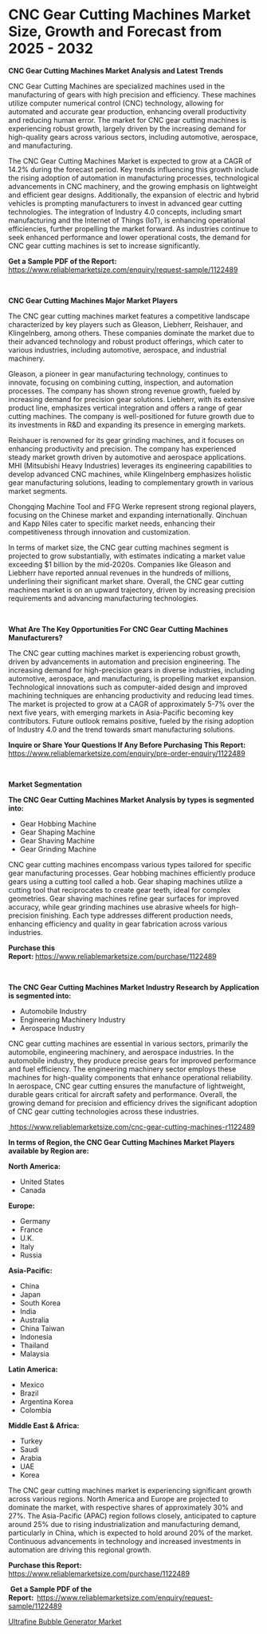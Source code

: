 <p><h1>CNC Gear Cutting Machines Market Size, Growth and Forecast from 2025 - 2032</h1></p><p><strong>CNC Gear Cutting Machines Market Analysis and Latest Trends</strong></p>
<p><p>CNC Gear Cutting Machines are specialized machines used in the manufacturing of gears with high precision and efficiency. These machines utilize computer numerical control (CNC) technology, allowing for automated and accurate gear production, enhancing overall productivity and reducing human error. The market for CNC gear cutting machines is experiencing robust growth, largely driven by the increasing demand for high-quality gears across various sectors, including automotive, aerospace, and manufacturing.</p><p>The CNC Gear Cutting Machines Market is expected to grow at a CAGR of 14.2% during the forecast period. Key trends influencing this growth include the rising adoption of automation in manufacturing processes, technological advancements in CNC machinery, and the growing emphasis on lightweight and efficient gear designs. Additionally, the expansion of electric and hybrid vehicles is prompting manufacturers to invest in advanced gear cutting technologies. The integration of Industry 4.0 concepts, including smart manufacturing and the Internet of Things (IoT), is enhancing operational efficiencies, further propelling the market forward. As industries continue to seek enhanced performance and lower operational costs, the demand for CNC gear cutting machines is set to increase significantly.</p></p>
<p><strong>Get a Sample PDF of the Report:&nbsp;</strong> <a href="https://www.reliablemarketsize.com/enquiry/request-sample/1122489?utm_campaign=2575&utm_medium=2&utm_source=Github&utm_content=ia&utm_term=22022025&utm_id=cnc-gear-cutting-machines">https://www.reliablemarketsize.com/enquiry/request-sample/1122489</a></p>
<p>&nbsp;</p>
<p><strong>CNC Gear Cutting Machines Major Market Players</strong></p>
<p><p>The CNC gear cutting machines market features a competitive landscape characterized by key players such as Gleason, Liebherr, Reishauer, and Klingelnberg, among others. These companies dominate the market due to their advanced technology and robust product offerings, which cater to various industries, including automotive, aerospace, and industrial machinery.</p><p>Gleason, a pioneer in gear manufacturing technology, continues to innovate, focusing on combining cutting, inspection, and automation processes. The company has shown strong revenue growth, fueled by increasing demand for precision gear solutions. Liebherr, with its extensive product line, emphasizes vertical integration and offers a range of gear cutting machines. The company is well-positioned for future growth due to its investments in R&D and expanding its presence in emerging markets.</p><p>Reishauer is renowned for its gear grinding machines, and it focuses on enhancing productivity and precision. The company has experienced steady market growth driven by automotive and aerospace applications. MHI (Mitsubishi Heavy Industries) leverages its engineering capabilities to develop advanced CNC machines, while Klingelnberg emphasizes holistic gear manufacturing solutions, leading to complementary growth in various market segments.</p><p>Chongqing Machine Tool and FFG Werke represent strong regional players, focusing on the Chinese market and expanding internationally. Qinchuan and Kapp Niles cater to specific market needs, enhancing their competitiveness through innovation and customization.</p><p>In terms of market size, the CNC gear cutting machines segment is projected to grow substantially, with estimates indicating a market value exceeding $1 billion by the mid-2020s. Companies like Gleason and Liebherr have reported annual revenues in the hundreds of millions, underlining their significant market share. Overall, the CNC gear cutting machines market is on an upward trajectory, driven by increasing precision requirements and advancing manufacturing technologies.</p></p>
<p>&nbsp;</p>
<p><strong>What Are The Key Opportunities For CNC Gear Cutting Machines Manufacturers?</strong></p>
<p><p>The CNC gear cutting machines market is experiencing robust growth, driven by advancements in automation and precision engineering. The increasing demand for high-precision gears in diverse industries, including automotive, aerospace, and manufacturing, is propelling market expansion. Technological innovations such as computer-aided design and improved machining techniques are enhancing productivity and reducing lead times. The market is projected to grow at a CAGR of approximately 5-7% over the next five years, with emerging markets in Asia-Pacific becoming key contributors. Future outlook remains positive, fueled by the rising adoption of Industry 4.0 and the trend towards smart manufacturing solutions.</p></p>
<p><strong>Inquire or Share Your Questions If Any Before Purchasing This Report:</strong> <a href="https://www.reliablemarketsize.com/enquiry/pre-order-enquiry/1122489?utm_campaign=2575&utm_medium=2&utm_source=Github&utm_content=ia&utm_term=22022025&utm_id=cnc-gear-cutting-machines">https://www.reliablemarketsize.com/enquiry/pre-order-enquiry/1122489</a></p>
<p>&nbsp;</p>
<p><strong>Market Segmentation</strong></p>
<p><strong>The CNC Gear Cutting Machines Market Analysis by types is segmented into:</strong></p>
<p><ul><li>Gear Hobbing Machine</li><li>Gear Shaping Machine</li><li>Gear Shaving Machine</li><li>Gear Grinding Machine</li></ul></p>
<p><p>CNC gear cutting machines encompass various types tailored for specific gear manufacturing processes. Gear hobbing machines efficiently produce gears using a cutting tool called a hob. Gear shaping machines utilize a cutting tool that reciprocates to create gear teeth, ideal for complex geometries. Gear shaving machines refine gear surfaces for improved accuracy, while gear grinding machines use abrasive wheels for high-precision finishing. Each type addresses different production needs, enhancing efficiency and quality in gear fabrication across various industries.</p></p>
<p><strong>Purchase this Report:&nbsp;</strong><a href="https://www.reliablemarketsize.com/purchase/1122489?utm_campaign=2575&utm_medium=2&utm_source=Github&utm_content=ia&utm_term=22022025&utm_id=cnc-gear-cutting-machines">https://www.reliablemarketsize.com/purchase/1122489</a></p>
<p>&nbsp;</p>
<p><strong>The CNC Gear Cutting Machines Market Industry Research by Application is segmented into:</strong></p>
<p><ul><li>Automobile Industry</li><li>Engineering Machinery Industry</li><li>Aerospace Industry</li></ul></p>
<p><p>CNC gear cutting machines are essential in various sectors, primarily the automobile, engineering machinery, and aerospace industries. In the automobile industry, they produce precise gears for improved performance and fuel efficiency. The engineering machinery sector employs these machines for high-quality components that enhance operational reliability. In aerospace, CNC gear cutting ensures the manufacture of lightweight, durable gears critical for aircraft safety and performance. Overall, the growing demand for precision and efficiency drives the significant adoption of CNC gear cutting technologies across these industries.</p></p>
<p><a href="https://www.reliablemarketsize.com/cnc-gear-cutting-machines-r1122489?utm_campaign=2575&utm_medium=2&utm_source=Github&utm_content=ia&utm_term=22022025&utm_id=cnc-gear-cutting-machines">&nbsp;https://www.reliablemarketsize.com/cnc-gear-cutting-machines-r1122489</a></p>
<p><strong>In terms of Region, the CNC Gear Cutting Machines Market Players available by Region are:</strong></p>
<p>
    <p> <strong> North America: </strong>
        <ul>
            <li>United States</li>
            <li>Canada</li>
        </ul>
        </p> 
    <p> <strong> Europe: </strong>
        <ul>
            <li>Germany</li>
            <li>France</li>
            <li>U.K.</li>
            <li>Italy</li>
            <li>Russia</li>
        </ul>
        </p> 
    <p> <strong> Asia-Pacific: </strong>
        <ul>
            <li>China</li>
            <li>Japan</li>
            <li>South Korea</li>
            <li>India</li>
            <li>Australia</li>
            <li>China Taiwan</li>
            <li>Indonesia</li>
            <li>Thailand</li>
            <li>Malaysia</li>
        </ul>
        </p> 
    <p> <strong> Latin America: </strong>
        <ul>
            <li>Mexico</li>
            <li>Brazil</li>
            <li>Argentina Korea</li>
            <li>Colombia</li>
        </ul>
        </p> 
    <p> <strong> Middle East & Africa: </strong>
        <ul>
            <li>Turkey</li>
            <li>Saudi</li>
            <li>Arabia</li>
            <li>UAE</li>
            <li>Korea</li>
        </ul>
    </p>
    </p>
<p><p>The CNC gear cutting machines market is experiencing significant growth across various regions. North America and Europe are projected to dominate the market, with respective shares of approximately 30% and 27%. The Asia-Pacific (APAC) region follows closely, anticipated to capture around 25% due to rising industrialization and manufacturing demand, particularly in China, which is expected to hold around 20% of the market. Continuous advancements in technology and increased investments in automation are driving this regional growth.</p></p>
<p><strong>Purchase this Report: </strong><a href="https://www.reliablemarketsize.com/purchase/1122489?utm_campaign=2575&utm_medium=2&utm_source=Github&utm_content=ia&utm_term=22022025&utm_id=cnc-gear-cutting-machines">https://www.reliablemarketsize.com/purchase/1122489</a></p>
<p>&nbsp;<strong>Get a Sample PDF of the Report:&nbsp;&nbsp;</strong><a href="https://www.reliablemarketsize.com/enquiry/request-sample/1122489?utm_campaign=2575&utm_medium=2&utm_source=Github&utm_content=ia&utm_term=22022025&utm_id=cnc-gear-cutting-machines">https://www.reliablemarketsize.com/enquiry/request-sample/1122489</a></p>
<p><strong></strong></p>
<p><p><a href="https://github.com/akaalahk/Market-Research-Report-List-1/blob/main/ultrafine-bubble-generator-market.md?utm_campaign=2575&utm_medium=2&utm_source=Github&utm_content=ia&utm_term=22022025&utm_id=cnc-gear-cutting-machines">Ultrafine Bubble Generator Market</a></p></p>